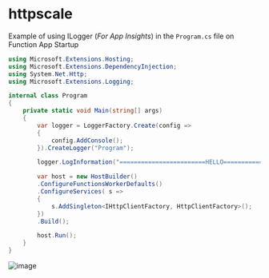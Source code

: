 # httpscale

Example of using ILogger (_For App Insights_) in the `Program.cs` file on Function App Startup

``` C#
using Microsoft.Extensions.Hosting;
using Microsoft.Extensions.DependencyInjection;
using System.Net.Http;
using Microsoft.Extensions.Logging;

internal class Program
{
    private static void Main(string[] args)
    {
        var logger = LoggerFactory.Create(config =>
        {
            config.AddConsole();
        }).CreateLogger("Program");

        logger.LogInformation("========================HELLO========================");

        var host = new HostBuilder()
        .ConfigureFunctionsWorkerDefaults()
        .ConfigureServices( s =>
        {
            s.AddSingleton<IHttpClientFactory, HttpClientFactory>();
        })
        .Build();

        host.Run();
    }
}
```
![image](https://github.com/macavall/FuncIsolated6StartupLogging/assets/43223084/16c7c743-5987-4e75-b393-cef172b05a49)
